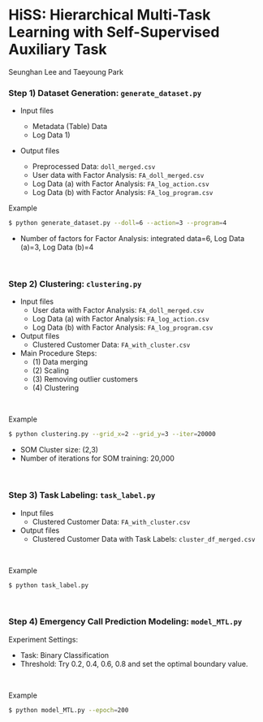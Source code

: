 # HiSS: Hierarchical Multi-Task Learning with Self-Supervised Auxiliary Task

Seunghan Lee and Taeyoung Park



### Step 1) Dataset Generation: `generate_dataset.py`

- Input files 
  - Metadata (Table) Data
  - Log Data 1)

- Output files
  - Preprocessed Data: `doll_merged.csv`
  - User data with Factor Analysis: `FA_doll_merged.csv`
  - Log Data (a) with Factor Analysis: `FA_log_action.csv`
  - Log Data (b) with Factor Analysis: `FA_log_program.csv`



Example

```bash
$ python generate_dataset.py --doll=6 --action=3 --program=4
```

- Number of factors for Factor Analysis: integrated data=6, Log Data (a)=3, Log Data (b)=4

<br>

### Step 2) Clustering: `clustering.py`

- Input files 
  - User data with Factor Analysis: `FA_doll_merged.csv`
  - Log Data (a) with Factor Analysis: `FA_log_action.csv`
  - Log Data (b) with Factor Analysis: `FA_log_program.csv`
- Output files
  - Clustered Customer Data: `FA_with_cluster.csv`
- Main Procedure Steps:
  - (1) Data merging
  - (2) Scaling
  - (3) Removing outlier customers
  - (4) Clustering

<br>

Example

```bash
$ python clustering.py --grid_x=2 --grid_y=3 --iter=20000
```

- SOM Cluster size: (2,3)
- Number of iterations for SOM training: 20,000

<br>

### Step 3) Task Labeling: `task_label.py`

- Input files 
  - Clustered Customer Data: `FA_with_cluster.csv`
- Output files
  - Clustered Customer Data with Task Labels: `cluster_df_merged.csv`

<br>

Example

```bash
$ python task_label.py
```

<br>

### Step 4) Emergency Call Prediction Modeling: `model_MTL.py`

Experiment Settings:

- Task: Binary Classification
- Threshold: Try 0.2, 0.4, 0.6, 0.8 and set the optimal boundary value.

<br>

Example

```bash
$ python model_MTL.py --epoch=200
```
